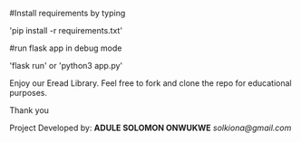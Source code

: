 #Install requirements by typing 

'pip install -r requirements.txt'

#run flask app in debug mode 

'flask run' or 'python3 app.py'

Enjoy our Eread Library. Feel free to fork and clone the repo for educational purposes.

Thank you

Project Developed by:
**ADULE SOLOMON ONWUKWE**
_solkiona@gmail.com_
